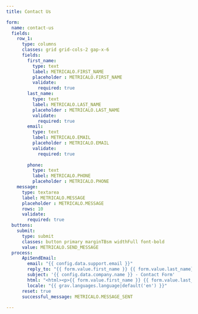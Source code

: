 ```yaml
---
title: Contact Us

form:
  name: contact-us
  fields:
    row_1:
      type: columns
      classes: grid grid-cols-2 gap-x-6
      fields: 
        first_name:
          type: text
          label: METRICALO.FIRST_NAME
          placeholder : METRICALO.FIRST_NAME
          validate:
            required: true  
        last_name:
          type: text
          label: METRICALO.LAST_NAME
          placeholder : METRICALO.LAST_NAME
          validate:
            required: true         
        email:
          type: text
          label: METRICALO.EMAIL
          placeholder : METRICALO.EMAIL
          validate:
            required: true
           
        phone:
          type: text
          label: METRICALO.PHONE
          placeholder : METRICALO.PHONE
    message:
      type: textarea
      label: METRICALO.MESSAGE
      placeholder : METRICALO.MESSAGE
      rows: 10
      validate:
        required: true  
  buttons:
    submit:
      type: submit
      classes: button primary marginTBsm widthFull font-bold
      value: METRICALO.SEND_MESSAGE
  process:
      ApiSendEmail:
        email: "{{ config.data.support.email }}"
        reply_to: "{{ form.value.first_name }} {{ form.value.last_name}} <{{ form.value.email }}>"
        subject: '{{ config.data.company.name }} - Contact Form'
        html: "<html><p>{{ form.value.first_name }} {{ form.value.last_name}} - {{ form.value.email }} - ({{form.value.phone}})</p><p>{{ form.value.message }}</p></html>"
        locale: "{{ grav.languages.language|default('en') }}"
      reset: true
      successful_message: METRICALO.MESSAGE_SENT
      
---
```


